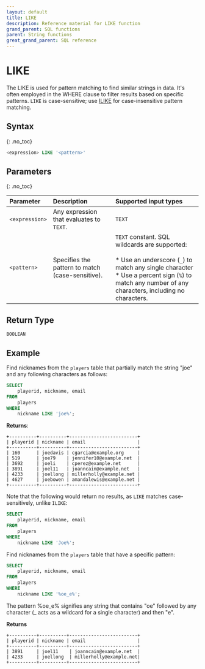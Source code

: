 ```yaml
---
layout: default
title: LIKE
description: Reference material for LIKE function
grand_parent: SQL functions
parent: String functions
great_grand_parent: SQL reference
---
```


# LIKE
The LIKE is used for pattern matching to find similar strings in data. It's often employed in the WHERE clause to filter results based on specific patterns. `LIKE` is case-sensitive; use [ILIKE](ilike.md) for case-insensitive pattern matching.

## Syntax
{: .no_toc}

```sql
<expression> LIKE '<pattern>'
```
## Parameters
{: .no_toc}

| Parameter | Description |Supported input types |
| :-------- | :---------- | :---------------------|
| `<expression>` | Any expression that evaluates to `TEXT`. | `TEXT` |
| `<pattern>` | Specifies the pattern to match (case-sensitive). | `TEXT` constant. SQL wildcards are supported: <br> <br>* Use an underscore (`_`) to match any single character<br>* Use a percent sign (`%`) to match any number of any characters, including no characters. |

## Return Type
`BOOLEAN`

## Example

Find nicknames from the `players` table that partially match the string "joe" and any following characters as follows:

```sql
SELECT
	playerid, nickname, email
FROM
	players
WHERE
	nickname LIKE 'joe%';
```

**Returns**:

```
+----------+----------+-------------------------+
| playerid | nickname | email                   |
+----------+----------+-------------------------+
| 160      | joedavis | cgarcia@example.org     |
| 519 	   | joe79    | jennifer10@example.net  |
| 3692 	   | joeli    | cperez@example.net      |
| 3891	   | joel11   | joanncain@example.net   |
| 4233 	   | joellong | millerholly@example.net |
| 4627 	   | joebowen | amandalewis@example.net |
+----------+----------+-------------------------+
```

Note that the following would return no results, as `LIKE` matches case-sensitively, unlike `ILIKE`:

```sql
SELECT
	playerid, nickname, email
FROM
	players
WHERE
	nickname LIKE 'Joe%';
```

Find nicknames from the `players` table that have a specific pattern:

```sql
SELECT
	playerid, nickname, email
FROM
	players
WHERE
	nickname LIKE '%oe_e%';
```

The pattern %oe_e% signifies any string that contains "oe" followed by any character (_ acts as a wildcard for a single character) and then "e".

**Returns**

```
+----------+----------+-------------------------+
| playerid | nickname | email                   |
+----------+----------+-------------------------+
| 3891     | joel11    | joanncain@example.net  |
| 4233     | joellong  | millerholly@example.net|
+----------+----------+-------------------------+
```

